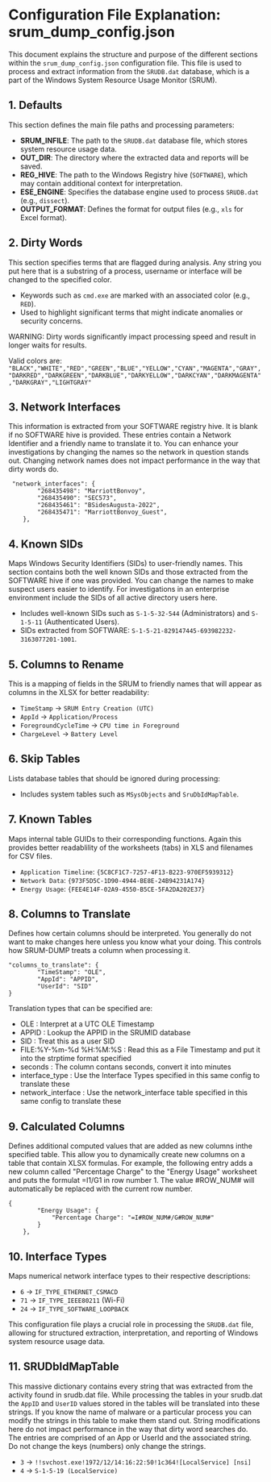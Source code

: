 # Configuration File Explanation: srum_dump_config.json

This document explains the structure and purpose of the different sections within the `srum_dump_config.json` configuration file. This file is used to process and extract information from the `SRUDB.dat` database, which is a part of the Windows System Resource Usage Monitor (SRUM).

## 1. Defaults
This section defines the main file paths and processing parameters:
- **SRUM_INFILE**: The path to the `SRUDB.dat` database file, which stores system resource usage data.
- **OUT_DIR**: The directory where the extracted data and reports will be saved.
- **REG_HIVE**: The path to the Windows Registry hive (`SOFTWARE`), which may contain additional context for interpretation.
- **ESE_ENGINE**: Specifies the database engine used to process `SRUDB.dat` (e.g., `dissect`).
- **OUTPUT_FORMAT**: Defines the format for output files (e.g., `xls` for Excel format).

## 2. Dirty Words
This section specifies terms that are flagged during analysis.  Any string you put here that is a substring of a process, username or interface will be changed to the specified color.
- Keywords such as `cmd.exe` are marked with an associated color (e.g., `RED`).
- Used to highlight significant terms that might indicate anomalies or security concerns.

WARNING: Dirty words significantly impact processing speed and result in longer waits for results.

Valid colors are:
```"BLACK","WHITE","RED","GREEN","BLUE","YELLOW","CYAN","MAGENTA","GRAY","DARKRED","DARKGREEN","DARKBLUE","DARKYELLOW","DARKCYAN","DARKMAGENTA","DARKGRAY","LIGHTGRAY"```


## 3. Network Interfaces
This information is extracted from your SOFTWARE registry hive. It is blank if no SOFTWARE hive is provided. These entries contain a Network Identifier and a friendly name to translate it to. You can enhance your investigations by changing the names so the network in question stands out. Changing network names does not impact performance in the way that dirty words do.

```
 "network_interfaces": {
        "268435498": "MarriottBonvoy",
        "268435490": "SEC573",
        "268435461": "BSidesAugusta-2022",
        "268435471": "MarriottBonvoy_Guest",
    },
```

## 4. Known SIDs
Maps Windows Security Identifiers (SIDs) to user-friendly names. This section contains both the well known SIDs and those extracted from the SOFTWARE hive if one was provided. You can change the names to make suspect users easier to identify. For investigations in an enterprise environment include the SIDs of all active directory users here.

- Includes well-known SIDs such as `S-1-5-32-544` (Administrators) and `S-1-5-11` (Authenticated Users).
- SIDs extracted from SOFTWARE: `S-1-5-21-829147445-693982232-3163077201-1001`.

## 5. Columns to Rename
This is a mapping of fields in the SRUM to friendly names that will appear as columns in the XLSX for better readability:
- `TimeStamp` → `SRUM Entry Creation (UTC)`
- `AppId` → `Application/Process`
- `ForegroundCycleTime` → `CPU time in Foreground`
- `ChargeLevel` → `Battery Level`

## 6. Skip Tables
Lists database tables that should be ignored during processing:
- Includes system tables such as `MSysObjects` and `SruDbIdMapTable`.

## 7. Known Tables
Maps internal table GUIDs to their corresponding functions.  Again this provides better readablility of the worksheets (tabs) in XLS and filenames for CSV files.

- `Application Timeline`: `{5C8CF1C7-7257-4F13-B223-970EF5939312}`
- `Network Data`: `{973F5D5C-1D90-4944-BE8E-24B94231A174}`
- `Energy Usage`: `{FEE4E14F-02A9-4550-B5CE-5FA2DA202E37}`

## 8. Columns to Translate
Defines how certain columns should be interpreted.  You generally do not want to make changes here unless you know what your doing. This controls how SRUM-DUMP treats a column when processing it.  

```
"columns_to_translate": {
        "TimeStamp": "OLE",
        "AppId": "APPID",
        "UserId": "SID"
}
```
Translation types that can be specified are:
 - OLE : Interpret at a UTC OLE Timestamp
 - APPID : Lookup the APPID in the SRUMID database
 - SID : Treat this as a user SID
 - FILE:%Y-%m-%d %H:%M:%S : Read this as a File Timestamp and put it into the strptime format specified
 - seconds : The column contans seconds, convert it into minutes
 - interface_type : Use the Interface Types specified in this same config to translate these
 - network_interface : Use the network_interface table specified in this same config to translate these 


## 9. Calculated Columns
Defines additional computed values that are added as new columns inthe specified table.  This allow you to dynamically create new columns on a table that contain XLSX formulas. For example, the following entry adds a new column called "Percentage Charge" to the "Energy Usage" worksheet and puts the formulat =I1/G1 in row number 1.  The value #ROW_NUM# will automatically be replaced with the current row number.

```
{
        "Energy Usage": {
            "Percentage Charge": "=I#ROW_NUM#/G#ROW_NUM#"
        }
    },
```
## 10. Interface Types
Maps numerical network interface types to their respective descriptions:
- `6` → `IF_TYPE_ETHERNET_CSMACD`
- `71` → `IF_TYPE_IEEE80211` (Wi-Fi)
- `24` → `IF_TYPE_SOFTWARE_LOOPBACK`

This configuration file plays a crucial role in processing the `SRUDB.dat` file, allowing for structured extraction, interpretation, and reporting of Windows system resource usage data.


## 11. SRUDbIdMapTable
This massive dictionary contains every string that was extracted from the activity found in srudb.dat file. While processing the tables in your srudb.dat the `AppID` and `UserID` values stored in the tables will be translated into these strings. If you know the name of malware or a particular process you can modify the strings in this table to make them stand out. String modifications here do not impact performance in the way that dirty word searches do. The entries are comprised of an App or UserId and the associated string. Do not change the keys (numbers) only change the strings.

- `3` → `!!svchost.exe!1972/12/14:16:22:50!1c364![LocalService] [nsi]`
- `4` → `S-1-5-19 (LocalService)`